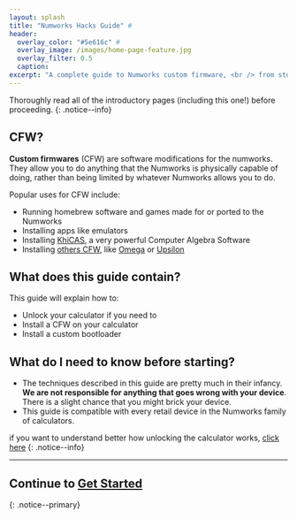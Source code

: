 ```yaml
---
layout: splash
title: "Numworks Hacks Guide" #
header:
  overlay_color: "#5e616c" #
  overlay_image: /images/home-page-feature.jpg
  overlay_filter: 0.5
  caption:
excerpt: "A complete guide to Numworks custom firmware, <br /> from stock to CFW.<br />"
---
```


Thoroughly read all of the introductory pages (including this one!) before proceeding.
{: .notice--info}

## CFW?

**Custom firmwares** (CFW) are software modifications for the numworks. They allow you to do anything that the Numworks is physically capable of doing, rather than being limited by whatever Numworks allows you to do.

Popular uses for CFW include:

* Running homebrew software and games made for or ported to the Numworks
* Installing apps like emulators
* Installing [KhiCAS](https://www-fourier.univ-grenoble-alpes.fr/~parisse/numworks/khicasnw.html), a very powerful Computer Algebra Software
* Installing [others CFW](choose-a-cfw), like [Omega](omega) or [Upsilon](upsilon)

## What does this guide contain?

This guide will explain how to:
  + Unlock your calculator if you need to
  + Install a CFW on your calculator
  + Install a custom bootloader

## What do I need to know before starting?

* The techniques described in this guide are pretty much in their infancy. **We are not responsible for anything that goes wrong with your device**. There is a slight chance that you might brick your device.
* This guide is compatible with every retail device in the Numworks family of calculators.

if you want to understand better how unlocking the calculator works, [click here](how-does-it-work)
{: .notice--info}

___

## Continue to [Get Started](get-started)
{: .notice--primary}
